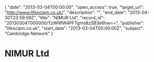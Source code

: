 {
  "date": "2013-03-04T00:00:00", 
  "open_access": true, 
  "target_url": "http://www.lifescipm.co.uk/", 
  "description": "", 
  "end_date": "2013-04-30T23:59:59Z", 
  "title": "NIMUR Ltd", 
  "record_id": "20130304T000000/TzWNfW4PFTgms8zSB3e6hw==", 
  "publisher": "lifescipm.co.uk", 
  "start_date": "2013-03-04T00:00:00Z", 
  "subject": "Cambridge Network"
}

# NIMUR Ltd

